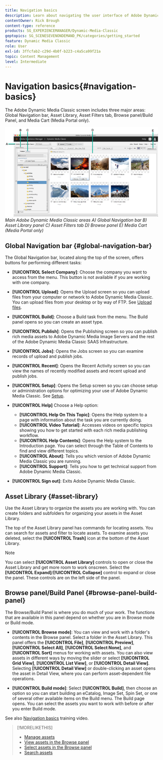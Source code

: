 ```yaml
---
title: Navigation basics
description: Learn about navigating the user interface of Adobe Dynamic Media Classic.
contentOwner: Rick Brough
content-type: reference
products: SG_EXPERIENCEMANAGER/Dynamic-Media-Classic
geptopics: SG_SCENESEVENONDEMAND_PK/categories/getting_started
feature: Dynamic Media Classic
role: User
exl-id: 3ffcfab2-c29d-4b0f-b223-c4a5ca99f21a
topic: Content Management
level: Intermediate
---
```

# Navigation basics{#navigation-basics}

The Adobe Dynamic Media Classic screen includes three major areas: Global Navigation bar, Asset Library, Asset Filters tab, Browse panel/Build Panel, and Media Cart (Media Portal only).

![Navigation basics](/help/using/assets/gs_navigation_basics_popup_popup.png)
*Main Adobe Dynamic Media Classic areas*
*A) Global Navigation bar B) Asset Library panel C) Asset Filters tab D) Browse panel E) Media Cart (Media Portal only)*

## Global Navigation bar {#global-navigation-bar}

The Global Navigation bar, located along the top of the screen, offers buttons for performing different tasks:

* **[!UICONTROL Select Company]**: Choose the company you want to access from the menu. This button is not available if you are working with one company.

* **[!UICONTROL Upload]**: Opens the Upload screen so you can upload files from your computer or network to Adobe Dynamic Media Classic. You can upload files from your desktop or by way of FTP. See [Upload files](/help/using/uploading-files.md).

* **[!UICONTROL Build]**: Choose a Build task from the menu. The Build panel opens so you can create an asset type.

* **[!UICONTROL Publish]**: Opens the Publishing screen so you can publish rich media assets to Adobe Dynamic Media Image Servers and the rest of the Adobe Dynamic Media Classic SAAS Infrastructure.

* **[!UICONTROL Jobs]**: Opens the Jobs screen so you can examine records of upload and publish jobs.

* **[!UICONTROL Recent]**: Opens the Recent Activity screen so you can view the names of recently modified assets and recent upload and publish jobs.

* **[!UICONTROL Setup]**: Opens the Setup screen so you can choose setup or administration options for optimizing your use of Adobe Dynamic Media Classic. See [Setup](/help/using/setup-basics.md).

* **[!UICONTROL Help]** Choose a Help option:

  * **[!UICONTROL Help On This Topic]**: Opens the Help system to a page with information about the task you are currently doing.
  * **[!UICONTROL Video Tutorial]**: Accesses videos on specific topics showing you how to get started with each rich media publishing workflow.
  * **[!UICONTROL Help Contents]**: Opens the Help system to the Introduction page. You can select through the Table of Contents to find and view different topics.
  * **[!UICONTROL About]**: Tells you which version of Adobe Dynamic Media Classic you are running.
  * **[!UICONTROL Support]**: Tells you how to get technical support from Adobe Dynamic Media Classic.

* **[!UICONTROL Sign out]**: Exits Adobe Dynamic Media Classic.

## Asset Library {#asset-library}

Use the Asset Library to organize the assets you are working with. You can create folders and subfolders for organizing your assets in the Asset Library.

The top of the Asset Library panel has commands for locating assets. You can search for assets and filter to locate assets. To examine assets you deleted, select the **[!UICONTROL Trash]** icon at the bottom of the Asset Library.

>[!NOTE]
>
>You can select **[!UICONTROL Asset Library]** controls to open or close the Asset Library and get more room to work onscreen. Select the **[!UICONTROL Expand]**/**[!UICONTROL Collapse]** control to expand or close the panel. These controls are on the left side of the panel.

## Browse panel/Build Panel {#browse-panel-build-panel}

The Browse/Build Panel is where you do much of your work. The functions that are available in this panel depend on whether you are in Browse mode or Build mode.

* **[!UICONTROL Browse mode]**: You can view and work with a folder's contents in the Browse panel. Select a folder in the Asset Library. This panel offers the **[!UICONTROL File]**, **[!UICONTROL Preview]**, **[!UICONTROL Select All]**, **[!UICONTROL Select None]**, and **[!UICONTROL Sort]** menus for working with assets. You can also view assets in different ways by moving the slider or select **[!UICONTROL Grid View]**, **[!UICONTROL List View]**, or **[!UICONTROL Detail View]**. Selecting **[!UICONTROL Detail View]** or double-clicking an asset opens the asset in Detail View, where you can perform asset-dependent file operations.

* **[!UICONTROL Build mode]**: Select **[!UICONTROL Build]**, then choose an option so you can start building an eCatalog, Image Set, Spin Set, or one of several other available items on the Build menu. The Build page opens. You can select the assets you want to work with before or after you enter Build mode.

See also [Navigation basics](https://s7d5.scene7.com/s7viewers/html5/VideoViewer.html?videoserverurl=https://s7d5.scene7.com/is/content/&emailurl=https://s7d5.scene7.com/s7/emailFriend&serverUrl=https://s7d5.scene7.com/is/image/&config=Scene7SharedAssets/Universal_HTML5_Video&contenturl=https://s7d5.scene7.com/skins/&asset=S7tutorials/571_Navigation%20Basics_converted%20renamed_Getting%20Started-AVS) training video.

>[!MORELIKETHIS]
>
>* [Manage assets](about-managing-assets.md)
>* [View assets in the Browse panel](viewing-assets-browse-panel.md#viewing_assets_in_the_browse_panel)
>* [Select assets in the Browse panel](selecting-assets-browse-panel.md#selecting_assets_in_the_browse_panel)
>* [Search assets](searching-assets.md#searching_assets)
